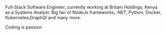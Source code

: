 Full-Stack Software Engineer, currently working at Britam Holdings, Kenya as a Systems Analyst. Big fan of NodeJs frameworks, .NET, Python, Docker, Kubernetes,GraphQl and many more.

Coding is passion
